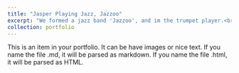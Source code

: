 ```yaml
---
title: "Jasper Playing Jazz, Jazzoo"
excerpt: "We formed a jazz band 'Jazzoo', and im the trumpet player.<br/><img src='/images/trumpet.png'><img src='/images/trumpet2.png'>"
collection: portfolio
---
```


This is an item in your portfolio. It can be have images or nice text. If you name the file .md, it will be parsed as markdown. If you name the file .html, it will be parsed as HTML. 
